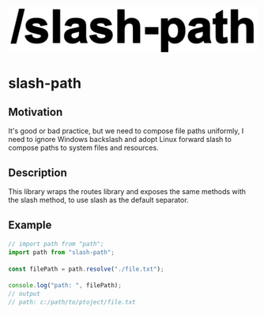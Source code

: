 ![](logo.svg)

# slash-path

## Motivation

It's good or bad practice, but we need to compose file paths uniformly, I need to ignore Windows backslash and adopt Linux forward slash to compose paths to system files and resources.

## Description

This library wraps the routes library and exposes the same methods with the slash method, to use slash as the default separator.

## Example

```js
// import path from "path";
import path from "slash-path";

const filePath = path.resolve("./file.txt");

console.log("path: ", filePath);
// output
// path: c:/path/to/ptoject/file.txt
```
